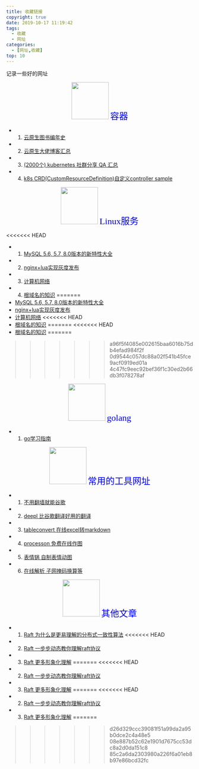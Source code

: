 ```yaml
---
title: 收藏链接
copyright: true
date: 2019-10-17 11:19:42
tags:
  - 收藏
  - 网址
categories:
  - [网址,收藏]
top: 10
---
```

记录一些好的网址
<!-- more -->
   
<center>
<img src="http://zhangzw001.github.io/images/dockerniu.jpeg" width = "100" height = "100" style="border: 0"/>
<font color="blue" face="黑体" size=5> 容器 </font>
</center>

- 1. [云原生图书编年史](https://jimmysong.io/cloud-native/memo/books/)
- 2. [云原生大佬博客汇总](https://zhangzw001.github.io/2019/10/12/13-%E4%BA%91%E5%8E%9F%E7%94%9F%E5%8D%9A%E5%AE%A2%E6%B1%87%E6%80%BB/)
- 3. [(2000个) kubernetes 社群分享 QA 汇总](https://muzi502.github.io/archives/kubernetes-QA.html)
- 4. [k8s CRD(CustomResourceDefinition)自定义controller sample](https://github.com/kubernetes/sample-controller/blob/master/README.md)



<center>
<img src="http://zhangzw001.github.io/images/dockerniu.jpeg" width = "100" height = "100" style="border: 0"/>
<font color="blue" face="黑体" size=5> Linux服务 </font>
</center>

<<<<<<< HEAD
- 1. [MySQL 5.6, 5.7, 8.0版本的新特性大全](https://www.linuxidc.com/Linux/2019-09/160664.htm)
- 2. [nginx+lua实现灰度发布](https://i4t.com/4070.html)
- 3. [计算机网络](https://github.com/CavsZhouyou/Front-End-Interview-Notebook/blob/master/%E8%AE%A1%E7%AE%97%E6%9C%BA%E7%BD%91%E7%BB%9C/%E8%AE%A1%E7%AE%97%E6%9C%BA%E7%BD%91%E7%BB%9C.md)
- 4. [根域名的知识](http://www.ruanyifeng.com/blog/2018/05/root-domain.html)
=======
- [MySQL 5.6, 5.7, 8.0版本的新特性大全](https://www.linuxidc.com/Linux/2019-09/160664.htm)
- [nginx+lua实现灰度发布](https://i4t.com/4070.html)
- [计算机网络](https://github.com/CavsZhouyou/Front-End-Interview-Notebook/blob/master/%E8%AE%A1%E7%AE%97%E6%9C%BA%E7%BD%91%E7%BB%9C/%E8%AE%A1%E7%AE%97%E6%9C%BA%E7%BD%91%E7%BB%9C.md)
<<<<<<< HEAD
- [根域名的知识](http://www.ruanyifeng.com/blog/2018/05/root-domain.html)
=======
<<<<<<< HEAD
- [根域名的知识](http://www.ruanyifeng.com/blog/2018/05/root-domain.html)
=======
>>>>>>> a96f5f4085e002615baa6016b75db4efad984f2f
>>>>>>> 0d9544c057dc88a02f541b45fce9acf0919ed01a
>>>>>>> 4c47fc9eec92bef36f1c30ed2b66db3f078278af

<center>
<img src="http://zhangzw001.github.io/images/dockerniu.jpeg" width = "100" height = "100" style="border: 0"/>
<font color="blue" face="黑体" size=5> golang </font>
</center>


- 1. [go学习指南](https://www.zhihu.com/question/30461290)


<center>
<img src="http://zhangzw001.github.io/images/dockerniu.jpeg" width = "100" height = "100" style="border: 0"/>
<font color="blue" face="黑体" size=5> 常用的工具网址 </font>
</center>

- 1. [不用翻墙就能谷歌](https://google.fuckcloudnative.io/)
- 2. [deepl 比谷歌翻译好用的翻译](https://www.deepl.com/translator)
- 3. [tableconvert 在线excel转markdown](https://tableconvert.com/)
- 4. [processon 免费在线作图](https://www.processon.com/;jsessionid=F837B3EA415204DD1285A90441329673.jvm1)
- 5. [表情锅 自制表情动图](https://app.xuty.tk/static/app/index.html)
- 6. [在线解析 子网掩码换算等](https://www.sojson.com/convert/subnetmask.html)



<center>
<img src="http://zhangzw001.github.io/images/dockerniu.jpeg" width = "100" height = "100" style="border: 0"/>
<font color="blue" face="黑体" size=5> 其他文章 </font>
</center>

- 1. [Raft 为什么是更易理解的分布式一致性算法](https://www.cnblogs.com/mindwind/p/5231986.html)
<<<<<<< HEAD
- 2. [Raft 一步步动态教你理解raft协议](http://thesecretlivesofdata.com/raft/)
- 3. [Raft 更多形象化理解](https://raft.github.io/)
=======
<<<<<<< HEAD
- 2. [Raft 一步步动态教你理解raft协议](http://thesecretlivesofdata.com/raft/)
- 3. [Raft 更多形象化理解](https://raft.github.io/)
=======
<<<<<<< HEAD
- 2. [Raft 一步步动态教你理解raft协议](http://thesecretlivesofdata.com/raft/)
- 3. [Raft 更多形象化理解](https://raft.github.io/)
=======
>>>>>>> d26d329ccc39081f51a99da2a95b0dce2c4a48e5
>>>>>>> 08e887b52c62e1901d7675cc53dc8a2d0da151c8
>>>>>>> 85c2a6da2303980a226f6a01eb8b97e86bcd32fc
